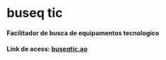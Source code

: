# buseq tic
#### Facilitador de busca de equipamentos tecnologico

#### Link de acess: <a href="https://buseqtic.ao" target="_blank">buseqtic.ao</a>

